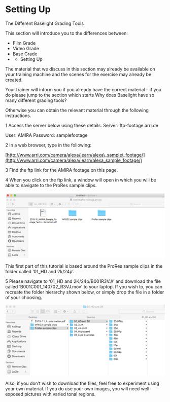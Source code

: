 # Setting Up

The Different Baselight Grading Tools

This section will introduce you to the differences between:

* Film Grade
* Video Grade
* Base Grade
* * Setting Up

The material that we discuss in this section may already be available on your training machine and the scenes for the exercise may already be created.

Your trainer will inform you if you already have the correct material – if you do please jump to the section which starts Why does Baselight have so many different grading tools?

Otherwise you can obtain the relevant material through the following instructions.

1 Access the server below using these details. Server: ftp-footage.arri.de

User: AMIRA Password: samplefootage

2 In a web browser, type in the following:

[http://www.arri.com/camera/alexa/learn/alexa\_sample\_footage/](http://www.arri.com/camera/alexa/learn/alexa_sample_footage/)

3 Find the ftp link for the AMIRA footage on this page.

4 When you click on the ftp link, a window will open in which you will be able to navigate to the ProRes sample clips.

![](../.gitbook/assets/2021-10-06-01.54.34.png)

This first part of this tutorial is based around the ProRes sample clips in the folder called ‘01\_HD and 2k/24p’.

5 Please navigate to ‘01\_HD and 2K/24p/B001R3VJ/’ and download the file called ‘B001C001\_140702\_R3VJ.mov’ to your laptop. If you wish to, you can recreate the folder hierarchy shown below, or simply drop the file in a folder of your choosing.

![](../.gitbook/assets/2021-10-06-01.55.07.png)

Also, if you don’t wish to download the files, feel free to experiment using your own material. If you do use your own images, you will need well-exposed pictures with varied tonal regions.

